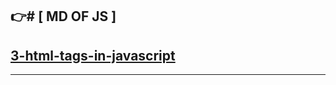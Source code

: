   👉️# [ MD OF JS ]
--- 
[3-html-tags-in-javascript](./md/3-html-tags-in.md)
---

<!---[4-html-tegs-in-javascript](./md/4-comment-tegs.md)
---
[5-html-tegs-in-javscript](./md/5-variables.md)
---
[6-variable-teds-in-javascript](./md/6-variable-tegs-in-js.md)
---
[7-Data-types-in-javascript](./md/7-Data-types-in.md)
---
[8-arithmetic-operator-in-javascript](./md/8-Arithmetic-operators.md)
---
[9-assignment-operator-in-javascript](./md/9-Assignment-operater.md)
---
[10-console-log-in-java-script](./md/10-console-log.md)
---
[11-comparison-operators-in-javascrip](./md/11-Comparison-Operators.md)
---
[12-if-Statment-in-javascript](./md/12-if-statment.md)
---
[13-logical-Operator-in-javascript](./md/13-logical-Operator.md)
---
[14-if-else-statment-in-javascript](./md/14-If-Else-statement.md)
---
[15-if-else-if-statment-in-javascript](./md/15-if-else-if-statment.md)
---
[16-ternary-operator-in-javascript](./md/16-ternary-operator.md)
---
[17-awich-atatment-in-javascript](./md/17-switch-statment.md)
---
[18-Alert-box-in-javascript](./md/18-Alert.md)
---
[19-confirm-box-in-javascript](./md/18-Alert.md)
---
[20-promt-box-in-javascript](./md/20-promt-box.md)
---
[21-function-in-javascript](./md/21-function.md)
---
[22-function-with-paramiters-in-javascript](./md/22-function-with-paramiter.md)
---
[23-function-with-](./md/23-function-with-Ret -->
---


